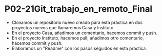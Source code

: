 # P02-21Git_trabajo_en_remoto_Final
- Clonamos un repositorio nuevo creado para esta práctica en dos proyectos nuevos que llamaremos Casa y Instituto.
- En el proyecto Casa, añadimos un comentario, hacemos commit y push.
- En el proyecto Instituto, hacemos pull, añadimos otro comentario, hacemos commit y push.
- Elaboramos un "Readme" con los pasos seguidos en esta práctica.
